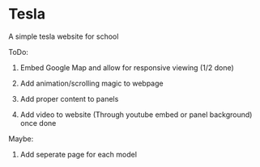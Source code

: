# Tesla

A simple tesla website for school


ToDo:

1) Embed Google Map and allow for responsive viewing (1/2 done)

2) Add animation/scrolling magic to webpage

3) Add proper content to panels

4) Add video to website (Through youtube embed or panel background) once done


Maybe:

1) Add seperate page for each model

